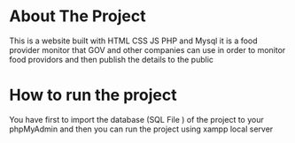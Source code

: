 # About The Project
This is a website built with HTML CSS JS PHP and Mysql 
it is a food provider monitor that GOV and other companies can use in order to monitor food providors and then publish the details to the public

# How to run the project
You have first to import the database (SQL File ) of the project to your phpMyAdmin and then you can run the project using xampp local server
